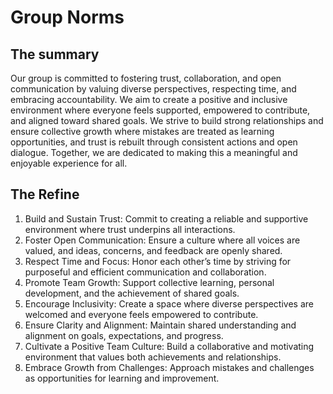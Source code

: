 # Group Norms

## The summary

Our group is committed to fostering trust, collaboration, and open communication by valuing diverse perspectives, respecting time, and embracing accountability. We aim to create a positive and inclusive environment where everyone feels supported, empowered to contribute, and aligned toward shared goals. We strive to build strong relationships and ensure collective growth where mistakes are treated as learning opportunities, and trust is rebuilt through consistent actions and open dialogue. Together, we are dedicated to making this a meaningful and enjoyable experience for all.

## The Refine

1. Build and Sustain Trust: Commit to creating a reliable and supportive environment where trust
underpins all interactions.
2. Foster Open Communication: Ensure a culture where all voices are valued, and ideas, concerns,
and feedback are openly shared.
3. Respect Time and Focus: Honor each other’s time by striving for purposeful and efficient
communication and collaboration.
4. Promote Team Growth: Support collective learning, personal development, and the achievement
of shared goals.
5. Encourage Inclusivity: Create a space where diverse perspectives are welcomed and everyone
feels empowered to contribute.
6. Ensure Clarity and Alignment: Maintain shared understanding and alignment on goals, expectations,
and progress.
7. Cultivate a Positive Team Culture: Build a collaborative and motivating environment that values
both achievements and relationships.
8. Embrace Growth from Challenges: Approach mistakes and challenges as opportunities for learning
and improvement.
